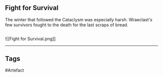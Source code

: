 ## Fight for Survival
The winter that followed the Cataclysm was especially harsh.
Wraeclast's few survivors fought to the death for the last scraps of bread.
## 
![[Fight for Survival.png]]

---
## Tags
#Artefact